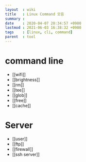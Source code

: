 ```yaml
---
layout  : wiki
title   : Linux Command 모음
summary : 
date    : 2020-04-07 20:34:57 +0900
lastmod : 2021-06-03 16:38:32 +0900
tags    : [linux, cli, command]
parent  : tool
---
```

# command line
  * [[wifi]]
  * [[brightness]]
  * [[rm]]
  * [[tee]]
  * [[glob]]
  * [[free]]
  * [[cache]]
# Server
  * [[user]]
  * [[ftp]]
  * [[firewall]]
  * [[ssh server]]

